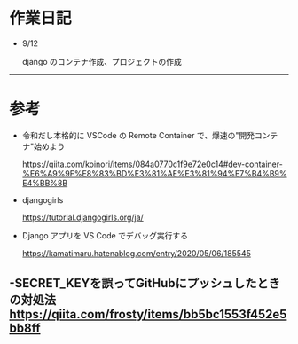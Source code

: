# 作業日記

* 9/12  

  django のコンテナ作成、プロジェクトの作成

---

# 参考

* 令和だし本格的に VSCode の Remote Container で、爆速の"開発コンテナ"始めよう  

  https://qiita.com/koinori/items/084a0770c1f9e72e0c14#dev-container-%E6%A9%9F%E8%83%BD%E3%81%AE%E3%81%94%E7%B4%B9%E4%BB%8B

* djangogirls  

  https://tutorial.djangogirls.org/ja/

* Django アプリを VS Code でデバッグ実行する  

  https://kamatimaru.hatenablog.com/entry/2020/05/06/185545

-SECRET_KEYを誤ってGitHubにプッシュしたときの対処法
https://qiita.com/frosty/items/bb5bc1553f452e5bb8ff
---
